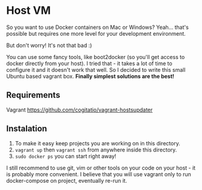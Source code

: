 Host VM
==============================

So you want to use Docker containers on Mac or Windows? Yeah... that's possible
but requires one more level for your development environment.
 
But don't worry! It's not that bad :)

You can use some fancy tools, like boot2docker (so you'll get access to docker
directly from your host). I tried that - it takes a lot of time to configure it
and it doesn't work that well. So I decided to write this small Ubuntu based
vagrant box. **Finally simplest solutions are the best!**


## Requirements
Vagrant 
https://github.com/cogitatio/vagrant-hostsupdater

## Instalation

1. To make it easy keep projects you are working on in this directory.
2. `vagrant up` then `vagrant ssh` from anywhere inside this directory.
3. `sudo docker ps` you can start right away!

I still recommend to use git, vim or other tools on your code on your host - it 
is probably more convenient. I believe that you will use vagrant only to run 
docker-compose on project, eventually re-run it.
